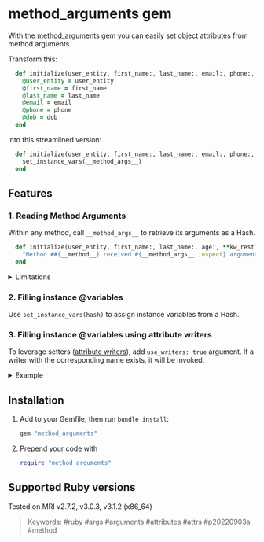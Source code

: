 # method_arguments gem

With the [method_arguments](https://github.com/gorodulin/method_arguments?tab=readme-ov-file#method_arguments-gem) gem you can easily set object attributes from method arguments.

Transform this:

```ruby
  def initialize(user_entity, first_name:, last_name:, email:, phone:, dob:)
    @user_entity = user_entity
    @first_name = first_name
    @last_name = last_name
    @email = email
    @phone = phone
    @dob = dob
  end
```

into this streamlined version:

```ruby
  def initialize(user_entity, first_name:, last_name:, email:, phone:, dob:)
    set_instance_vars(__method_args__)
  end
```

## Features

### 1. Reading Method Arguments

Within any method, call `__method_args__` to retrieve its arguments as a Hash.

```ruby
  def initialize(user_entity, first_name:, last_name:, age:, **kw_rest)
    "Method ##{__method__} received #{__method_args__.inspect} arguments"
  end
```

<details>
  <summary>Limitations</summary>
  <br>
  
  1. Argument types `*rest` and `**keyrest` are ignored regardless of their name:
     
      ```ruby
      def initialize(arg, *arg_rest, kw_arg:, **kw_rest)
        __method_args__ # returns { a: <value>, kw_arg: <value> }
      end
      ```
      
      Casting unknown arbitrary arguments to instance variables is not recommended for security reasons.
      
  2. The method does not support [argument forwarding](https://docs.ruby-lang.org/en/3.2/syntax/methods_rdoc.html#label-Argument+Forwarding):

      ```ruby
      def self.call(...)
        new(__method_args__).call # raises error
      end
      ```
  
</details>

### 2. Filling instance @variables

Use `set_instance_vars(hash)` to assign instance variables from a Hash.

### 3. Filling instance @variables using attribute writers

To leverage setters ([attribute writers](https://docs.ruby-lang.org/en/3.1/Module.html#method-i-attr_writer)), add `use_writers: true` argument. If a writer with the corresponding name exists, it will be invoked.

<details>
  <summary>Example</summary>
  <br>
  
  Before:

  ```ruby
  def initialize(user_entity, first_name:, last_name:, age:)
    @user_entity = user_entity
    @first_name = first_name
    @last_name = last_name
    self.age = age
  end

  def age=(val)
    @age = Integer(val)
  end
  ```

  After:

  ```ruby
  def initialize(user_entity, first_name:, last_name:, age:, ...)
    set_instance_vars(__method_args__, use_writers: true)
  end

  def age=(val)
    @age = Integer(val)
  end
  ```
</details>

## Installation

1. Add to your Gemfile, then run `bundle install`:

    ```ruby
    gem "method_arguments"
    ```

2. Prepend your code with

    ```ruby
    require "method_arguments"
    ```


## Supported Ruby versions

Tested on MRI v2.7.2, v3.0.3, v3.1.2 (x86_64)

> Keywords: #ruby #args #arguments #attributes #attrs #p20220903a #method
